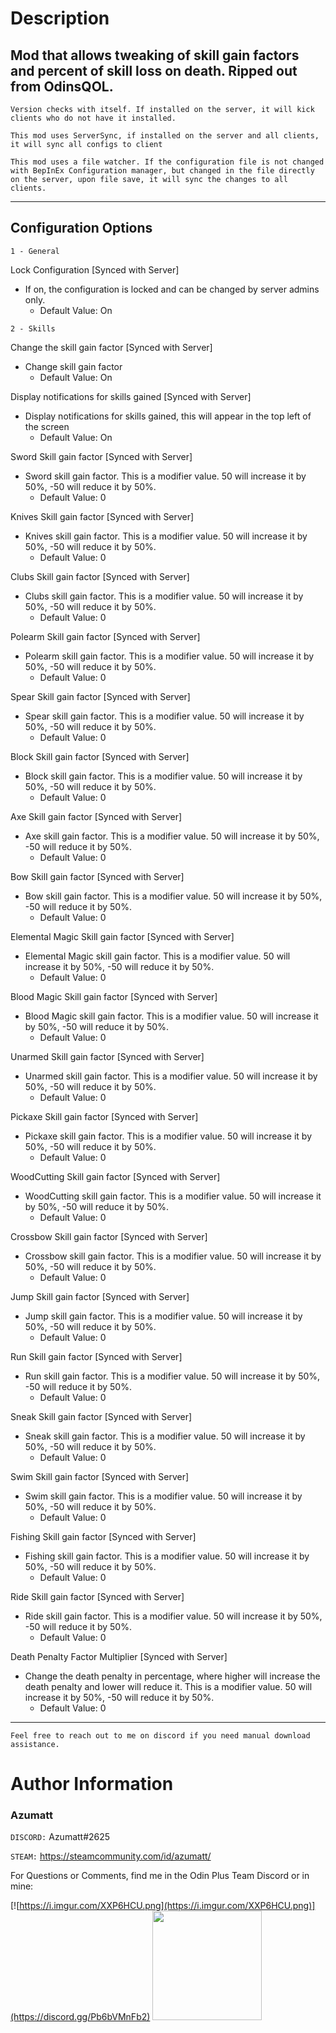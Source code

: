 # Description

## Mod that allows tweaking of skill gain factors and percent of skill loss on death. Ripped out from OdinsQOL.


`Version checks with itself. If installed on the server, it will kick clients who do not have it installed.`

`This mod uses ServerSync, if installed on the server and all clients, it will sync all configs to client`

`This mod uses a file watcher. If the configuration file is not changed with BepInEx Configuration manager, but changed in the file directly on the server, upon file save, it will sync the changes to all clients.`


---

## Configuration Options


`1 - General`

Lock Configuration [Synced with Server]
* If on, the configuration is locked and can be changed by server admins only.
    * Default Value: On

`2 - Skills`

Change the skill gain factor [Synced with Server]
* Change skill gain factor
    * Default Value: On

Display notifications for skills gained [Synced with Server]
* Display notifications for skills gained, this will appear in the top left of the screen
    * Default Value: On

Sword Skill gain factor [Synced with Server]
* Sword skill gain factor. This is a modifier value. 50 will increase it by 50%, -50 will reduce it by 50%.
    * Default Value: 0

Knives Skill gain factor [Synced with Server]
* Knives skill gain factor. This is a modifier value. 50 will increase it by 50%, -50 will reduce it by 50%.
    * Default Value: 0

Clubs Skill gain factor [Synced with Server]
* Clubs skill gain factor. This is a modifier value. 50 will increase it by 50%, -50 will reduce it by 50%.
    * Default Value: 0

Polearm Skill gain factor [Synced with Server]
* Polearm skill gain factor. This is a modifier value. 50 will increase it by 50%, -50 will reduce it by 50%.
    * Default Value: 0

Spear Skill gain factor [Synced with Server]
* Spear skill gain factor. This is a modifier value. 50 will increase it by 50%, -50 will reduce it by 50%.
    * Default Value: 0

Block Skill gain factor [Synced with Server]
* Block skill gain factor. This is a modifier value. 50 will increase it by 50%, -50 will reduce it by 50%.
    * Default Value: 0

Axe Skill gain factor [Synced with Server]
* Axe skill gain factor. This is a modifier value. 50 will increase it by 50%, -50 will reduce it by 50%.
    * Default Value: 0

Bow Skill gain factor [Synced with Server]
* Bow skill gain factor. This is a modifier value. 50 will increase it by 50%, -50 will reduce it by 50%.
    * Default Value: 0

Elemental Magic Skill gain factor [Synced with Server]
* Elemental Magic skill gain factor. This is a modifier value. 50 will increase it by 50%, -50 will reduce it by 50%.
    * Default Value: 0

Blood Magic Skill gain factor [Synced with Server]
* Blood Magic skill gain factor. This is a modifier value. 50 will increase it by 50%, -50 will reduce it by 50%.
    * Default Value: 0

Unarmed Skill gain factor [Synced with Server]
* Unarmed skill gain factor. This is a modifier value. 50 will increase it by 50%, -50 will reduce it by 50%.
    * Default Value: 0

Pickaxe Skill gain factor [Synced with Server]
* Pickaxe skill gain factor. This is a modifier value. 50 will increase it by 50%, -50 will reduce it by 50%.
    * Default Value: 0

WoodCutting Skill gain factor [Synced with Server]
* WoodCutting skill gain factor. This is a modifier value. 50 will increase it by 50%, -50 will reduce it by 50%.
    * Default Value: 0

Crossbow Skill gain factor [Synced with Server]
* Crossbow skill gain factor. This is a modifier value. 50 will increase it by 50%, -50 will reduce it by 50%.
    * Default Value: 0

Jump Skill gain factor [Synced with Server]
* Jump skill gain factor. This is a modifier value. 50 will increase it by 50%, -50 will reduce it by 50%.
    * Default Value: 0

Run Skill gain factor [Synced with Server]
* Run skill gain factor. This is a modifier value. 50 will increase it by 50%, -50 will reduce it by 50%.
    * Default Value: 0

Sneak Skill gain factor [Synced with Server]
* Sneak skill gain factor. This is a modifier value. 50 will increase it by 50%, -50 will reduce it by 50%.
    * Default Value: 0

Swim Skill gain factor [Synced with Server]
* Swim skill gain factor. This is a modifier value. 50 will increase it by 50%, -50 will reduce it by 50%.
    * Default Value: 0

Fishing Skill gain factor [Synced with Server]
* Fishing skill gain factor. This is a modifier value. 50 will increase it by 50%, -50 will reduce it by 50%.
    * Default Value: 0

Ride Skill gain factor [Synced with Server]
* Ride skill gain factor. This is a modifier value. 50 will increase it by 50%, -50 will reduce it by 50%.
    * Default Value: 0

Death Penalty Factor Multiplier [Synced with Server]
* Change the death penalty in percentage, where higher will increase the death penalty and lower will reduce it. This is a modifier value. 50 will increase it by 50%, -50 will reduce it by 50%.
    * Default Value: 0


---



`Feel free to reach out to me on discord if you need manual download assistance.`


# Author Information

### Azumatt

`DISCORD:` Azumatt#2625

`STEAM:` https://steamcommunity.com/id/azumatt/

For Questions or Comments, find me in the Odin Plus Team Discord or in mine:

[![https://i.imgur.com/XXP6HCU.png](https://i.imgur.com/XXP6HCU.png)](https://discord.gg/Pb6bVMnFb2)
<a href="https://discord.gg/pdHgy6Bsng"><img src="https://i.imgur.com/Xlcbmm9.png" href="https://discord.gg/pdHgy6Bsng" width="175" height="175"></a>